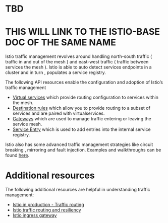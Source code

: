 # TBD
# THIS WILL LINK TO THE ISTIO-BASE DOC OF THE SAME NAME



Istio traffic management revolves around handling north-south traffic ( traffic in and out of the mesh ) and east-west traffic ( traffic between services the mesh ).   Istio is able to auto detect  services endpoints in a cluster and in turn , populates a service registry. 

The following API resources enable the configuration and adoption of Istio’s traffic management

* [Virtual services](https://istio.io/latest/docs/reference/config/networking/virtual-service/) which provide routing configuration to services within the mesh. 
* [Destination rules](https://istio.io/latest/docs/reference/config/networking/destination-rule/)  which allow you to provide routing to a subset of services and are paired with virtualservices. 
* [Gateways](https://istio.io/latest/docs/reference/config/networking/gateway/) which are used to manage traffic entering or leaving the service mesh.
* [Service Entry](https://istio.io/latest/docs/reference/config/networking/service-entry/) which is used to  add  entries into the internal service registry.

Istio also has some advanced traffic management strategies like circuit breaking , mirroring and fault injection.  Examples and walkthroughs can be found [here](https://istio.io/latest/docs/tasks/traffic-management/).

# Additional resources 

The following  additional resources are helpful in understanding traffic management:

* [Istio in production - Traffic routing](https://www.youtube.com/watch?v=7cINRP0BFY8)
* [Istio traffic routing and resiliency ](https://www.youtube.com/watch?v=iLslUy2kTlw)
* [Istio ingress gateway](https://www.youtube.com/watch?v=ssqDgcEvdZ0&t=8s)
